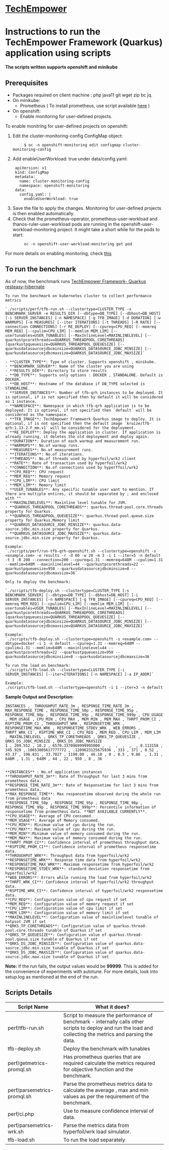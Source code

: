 # [TechEmpower](https://github.com/TechEmpower/FrameworkBenchmarks)

# Instructions to run the TechEmpower Framework (Quarkus) application using scripts 
**The scripts written supports openshift and minikube**

## Prerequisites
- Packages required on client machine : php java11 git wget zip bc jq.
- On minikube:
	- Prometheus ( To install prometheus, use script available [here](https://github.com/kruize/autotune/tree/master/scripts) )
- On openshift:
	- Enable monitoring for user-defined projects.

To enable monitring for user-defined projects on openshift:

1. Edit the cluster-monitoring-config ConfigMap object:
   ```
        $ oc -n openshift-monitoring edit configmap cluster-monitoring-config
   ```
2. Add enableUserWorkload: true under data/config.yaml:
   ```
    apiVersion: v1
    kind: ConfigMap
    metadata:
      name: cluster-monitoring-config
      namespace: openshift-monitoring
    data:
      config.yaml: |
        enableUserWorkload: true
   ```
3. Save the file to apply the changes. Monitoring for user-defined projects is then enabled automatically.
4. Check that the prometheus-operator, prometheus-user-workload and thanos-ruler-user-workload pods are running in the openshift-user-workload-monitoring project. It might take a short while for the pods to start:
   ```
        oc -n openshift-user-workload-monitoring get pod
   ```
For more details on enabling monitoring, check [this](https://docs.openshift.com/container-platform/4.6/monitoring/enabling-monitoring-for-user-defined-projects.html)


## To run the benchmark

As of now, the benchmark runs [TechEmpower Framework- Quarkus resteasy-hibernate](https://github.com/TechEmpower/FrameworkBenchmarks/tree/master/frameworks/Java/quarkus)

```
To run the benchmark on kubernetes cluster to collect performance metrics

`./scripts/perf/tfb-run.sh --clustertype=CLUSTER_TYPE -s BENCHMARK_SERVER -e RESULTS_DIR [--dbtype=DB_TYPE] [--dbhost=DB_HOST] [-i SERVER_INSTANCES] [-n NAMESPACE] [-g TFB_IMAGE] [-d DURATION] [-w WARMUPS] [-m MEASURES] [--iter ITERATIONS] [-t THREADS] [-R RATE] [--connection CONNECTIONS] [-r RE_DEPLOY] [--cpureq=CPU_REQ] [--memreq MEM_REQ] [--cpulim=CPU_LIM] [--memlim MEM_LIM] [--usertunables=USER_TUNABLES] [--MaxInlineLevel=MAXINLINELEVEL] [--quarkustpcorethreads==QUARKUS_THREADPOOL_CORETHREADS] [quarkustpqueuesize=QUARKUS_THREADPOOL_QUEUESIZE] [--quarkusdatasourcejdbcminsize=QUARKUS_DATASOURCE_JDBC_MINSIZE] [--quarkusdatasourcejdbcmaxsize=QUARKUS_DATASOURCE_JDBC_MAXSIZE]`

- **CLUSTER_TYPE**: Type of cluster. Supports openshift , minikube.
- **BENCHMARK_SERVER**: Name of the cluster you are using
- **RESULTS_DIR**: Directory to store results
- **DB_TYPE**: Supports only options : DOCKER , STANDALONE. Default is DOCKER.
- **DB_HOST**: Hostname of the database if DB_TYPE selected is STANDALONE.
- **SERVER_INSTANCES**: Number of tfb-qrh instances to be deployed. It is optional, if is not specified then by default it will be considered as 1 instance.
- **NAMESPACE**: Namespace in which tfb-qrh application is to be deployed. It is optional, if not specified then `default` will be considered as the namespace.
- **TFB_IMAGE**: TechEmpower Framework Quarkus image to deploy. It is optional, if is not specified then the default image `kruize/tfb-qrh:1.13.2.F_mm.v1` will be considered for the deployment.
- **RE_DEPLOY**: Deploy the application in cluster. If application is already running, it deletes the old deployment and deploy again.
- **DURATION**: Duration of each warmup and measurement run.
- **WARMUPS**: No.of warmup runs.
- **MEASURES**: No.of measurement runs.
- **ITERATIONS**: No.of iterations.
- **THREADS**: No.of threads used by hyperfoil/wrk2 client
- **RATE**: Rate of transaction used by hyperfoil/wrk2
- **CONNECTION**: No.of connections used by hyperffoil/wrk2
- **CPU_REQ**: CPU request
- **MEM_REQ**: Memory request
- **CPU_LIM**: CPU limit
- **MEM_LIM**: Memory limit
- **USER_TUNABLES**: Any specific tunable user want to mention. If there are multiple entires, it should be separated by ; and enclosed with ""
- **MAXINLINELEVEL**: Maxinline level tunable for JVM.
- **QUARKUS_THREADPOOL_CORETHREADS**: quarkus.thread-pool.core.threads property for Quarkus.
- **QUARKUS_THREADPOOL_QUEUESIZE**: quarkus.thread-pool.queue.size property for Quarkus.Memory limit
- **QUARKUS_DATASOURCE_JDBC_MINSIZE**: quarkus.data-source.jdbc.min.size property for Quarkus.
- **QUARKUS_DATASOURCE_JDBC_MAXSIZE**: quarkus.data-source.jdbc.min.size property for Quarkus.

Example:
`./scripts/perf/run-tfb-qrh-openshift.sh --clustertype=openshift -s <example.com> -e results -r -d 60 -w 20 -m 3 -i 1 --iter=5 -n default -t 3 -R 200 --connection=200 --cpureq=1.31 --memreq=648M --cpulim=1.31 --memlim=648M --maxinlinelevel=44 --quarkustpcorethreads=22 --quarkustpqueuesize=950 --quarkusdatasourcejdbcminsize=8 --quarkusdatasourcejdbcmaxsize=36`
```

```
Only to deploy the benchmark:

`./scripts/tfb-deploy.sh --clustertype=CLUSTER_TYPE [-s BENCHMARK_SERVER] [--dbtype=DB_TYPE] [--dbhost=DB_HOST] [-i SERVER_INSTANCES] [-n NAMESPACE] [-g TFB_IMAGE] [--cpureq=CPU_REQ] [--memreq MEM_REQ] [--cpulim=CPU_LIM] [--memlim MEM_LIM] [--usertunables=USER_TUNABLES] [--MaxInlineLevel=MAXINLINELEVEL] [--quarkustpcorethreads==QUARKUS_THREADPOOL_CORETHREADS] [quarkustpqueuesize=QUARKUS_THREADPOOL_QUEUESIZE] [--quarkusdatasourcejdbcminsize=QUARKUS_DATASOURCE_JDBC_MINSIZE] [--quarkusdatasourcejdbcmaxsize=QUARKUS_DATASOURCE_JDBC_MAXSIZE]`

Example:
`./scripts/tfb-deploy.sh --clustertype=openshift -s <example.com> --dbtype=docker -i 1 -n default --cpureq=1.31 --memreq=648M --cpulim=1.31 --memlim=648M --maxinlinelevel=44 --quarkustpcorethreads=22 --quarkustpqueuesize=950 --quarkusdatasourcejdbcminsize=8 --quarkusdatasourcejdbcmaxsize=36`

To run the load on benchmark:
`./scripts/tfb-load.sh --clustertype=CLUSTER_TYPE [-i SERVER_INSTANCES] [--iter=ITERATIONS] [-n NAMESPACE] [-a IP_ADDR]`

Example:
./scripts/tfb-load.sh --clustertype=openshift -i 1 --iter=3 -n default

```

**Sample Output and Description:**

```
INSTANCES ,  THROUGHPUT_RATE_3m , RESPONSE_TIME_RATE_3m , MAX_RESPONSE_TIME , RESPONSE_TIME_50p , RESPONSE_TIME_95p , RESPONSE_TIME_98p , RESPONSE_TIME_99p , RESPONSE_TIME_999p , CPU_USAGE , MEM_USAGE , CPU_MIN , CPU_MAX , MEM_MIN , MEM_MAX , THRPT_PROM_CI , RSPTIME_PROM_CI , THROUGHPUT_WRK , RESPONSETIME_WRK , RESPONSETIME_MAX_WRK , RESPONSETIME_STDEV_WRK , WEB_ERRORS , THRPT_WRK_CI , RSPTIME_WRK_CI , CPU_REQ , MEM_REQ , CPU_LIM , MEM_LIM , MAXINLINELEVEL , QRKS_TP_CORETHREADS , QRKS_TP_QUEUESIZE , QRKS_DS_JDBC_MINSIZE , QRKS_DS_JDBC_MAXSIZE
1 , 209.552 , 10.2 , 6570.3370969999995000 ,  ,  ,  ,  ,  , 0.113158 , 345.929 ,.10653005617777772 , .1209623125675936 , 333 , 371 , 0.52 , 43.37 , 198.831 , 33.7027 , 1190.00 , 46.10 , 0 , 0.5 , 9.86  , 1.31 , 648M , 1.31 , 648M , 44 , 22 , 950 , 8 , 36


**INSTANCES** : No.of application instances
**THROUGHPUT_RATE_3m**: Rate of Throughput for last 3 mins from prometheus data.
**RESPONSE_TIME_RATE_3m**: Rate of Responsetime for last 3 mins from prometheus data.
**MAX_RESPONSE_TIME**: Max responsetime observed during the whole run from prometheus data
**RESPONSE_TIME_50p , RESPONSE_TIME_95p , RESPONSE_TIME_98p , RESPONSE_TIME_99p , RESPONSE_TIME_999p**: Percentile information of responsetime from prometheus data. **NOT AVAILABLE CURRENTLY**.
**CPU_USAGE**: Average of CPU consumed.
**MEM_USAGE**: Average of Memory consumed.
**CPU_MIN**: Minimum value of cpu during the run.
**CPU_MAX**: Maximum value of cpu during the run.
**MEM_MIN**:Minimum value of memory consumed during the run.
**MEM_MAX**: Maximum value of memory consumed during the run.
**THRPT_PROM_CI**: Confidence interval of prometheus throughput data.
**RSPTIME_PROM_CI**: Confidence interval of prometheus responsetime data.
**THROUGHPUT_WRK**: Throughput data from hyperfoil/wrk2 
**RESPONSETIME_WRK**: Response time data from hyperfoil/wrk2
**RESPONSETIME_MAX_WRK**: Maximum responsetime from hyperfoil/wrk2
**RESPONSETIME_STDEV_WRK**: standard deviation responsetime from hyperfoil/wrk2
**WEB_ERRORS**: Errors while running the load from hyperfoil/wrk2
**THRPT_WRK_CI**: Confidence interval of hyperfoil/wrk2 throughput data.
**RSPTIME_WRK_CI**: Confidence interval of hyperfoil/wrk2 responsetime data.
**CPU_REQ**: Configuration value of cpu request if set
**MEM_REQ**: Configuration value of memory request if set
**CPU_LIM**: Configuration value of cpu limit if set
**MEM_LIM**: Configuration value of memory limit if set
**MAXINLINELEVEL**: Configuration value of maxinlinelevel tunable of hotpsot JVM if set
**QRKS_TP_CORETHREADS**: Configuration value of quarkus.thread-pool.core.threads tunable of Quarkus if set
**QRKS_TP_QUEUESIZE**: Configuration value of quarkus.thread-pool.queue.size tunable of Quarkus if set
**QRKS_DS_JDBC_MINSIZE**: Configuration value of quarkus.data-source.jdbc.min.size tunable of Quarkus if set
**QRKS_DS_JDBC_MAXSIZE**: Configuration value of quarkus.data-source.jdbc.max.size tunable of Quarkus if set
```
**Note:** If the run fails, the output values would be **99999**. This is added for the convenience of experiments with autotune. For more details, look into setup.log as mentioned at the end of the run.


## Scripts Details

| Script Name                   |       What it does?																			|
|-------------------------------|-----------------------------------------------------------------------------------------------------------------------------------------------------------------------|
| perf/tfb-run.sh		|       Script to measure the performance of benchmark - internally calls other scripts to deploy and run the load and collecting the metrics and parsing the data.	|
| tfb-deploy.sh			|       Deploy the benchmark with tunables                                                                                                                      	|
| perf/getmetrics-promql.sh     |       Has prometheus queries that are required calculate the metrics required for objective function and the benchmark.                                       	|
| perf/parsemetrics-promql.sh   |       Parse the prometheus metrics data to calculate the average , max and min values as per the requirement of the benchmark.                                	|
| perf/ci.php			|	Use to measure confidence interval of data.															|
| perf/parsemetrics-wrk.sh      |       Parse the metrics data from hyperfoil/wrk load simulator.                                                                                               	|
| tfb-load.sh			|	To run the load separately 																	|

